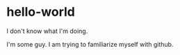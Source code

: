 # hello-world

I don't know what I'm doing.

I'm some guy. I am trying to familiarize myself with github. 
